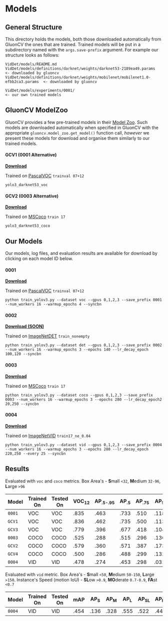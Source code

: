 # Models
## General Structure
This directory holds the models, both those downloaded automatically
from GluonCV the ones that are trained. Trained models will be put in a
subdirectory named with the `args.save-prefix` argument. For example
our structure looks as follows:
```
VidDet/models/README.md
VidDet/models/definitions/darknet/weights/darknet53-2189ea49.params               <- downloaded by gluoncv
VidDet/models/definitions/darknet/weights/mobilenet/mobilenet1.0-efbb2ca3.params  <- downloaded by gluoncv

VidDet/models/experiments/0001/                                                   <- our own trained models

```

## GluonCV ModelZoo
GluonCV provides a few pre-trained models in their
[Model Zoo](https://gluon-cv.mxnet.io/model_zoo/detection.html). Such
models are downloaded automatically when specified in GluonCV with the
appropriate `gluoncv.model_zoo.get_model()` function call, *however*
we present these models for download and organise them similarly to
our trained models.

#### GCV1 (0001 Alternative)
[**Download**](http://hf.id.au/models/VidDet/GCV1.tar.gz)

Trained on [PascalVOC](http://host.robots.ox.ac.uk/pascal/VOC/voc2012/index.html#devkit) `trainval 07+12`

`yolo3_darknet53_voc`

#### GCV2 (0003 Alternative)
[**Download**](http://hf.id.au/models/VidDet/GCV2.tar.gz)

Trained on [MSCoco](http://cocodataset.org/#download) `train 17`

`yolo3_darknet53_coco`


## Our Models
Our models, log files, and evaluation results are available for download
by clicking on each model ID below.

#### 0001
[**Download**](http://hf.id.au/models/VidDet/0001.tar.gz)

Trained on [PascalVOC](http://host.robots.ox.ac.uk/pascal/VOC/voc2012/index.html#devkit) `trainval 07+12`

```
python train_yolov3.py --dataset voc --gpus 0,1,2,3 --save_prefix 0001 --num_workers 16 --warmup_epochs 4 --syncbn
```
#### 0002
[**Download (SOON)**]()

Trained on [ImageNetDET](http://image-net.org/challenges/LSVRC/2017/download-images-1p39.php) `train_nonempty`

```
python train_yolov3.py --dataset det --gpus 0,1,2,3 --save_prefix 0002 --num_workers 16 --warmup_epochs 3 --epochs 140 --lr_decay_epoch 100,120 --syncbn
```
#### 0003
[**Download**](http://hf.id.au/models/VidDet/0003.tar.gz)

Trained on [MSCoco](http://cocodataset.org/#download) `train 17`

```
python train_yolov3.py --dataset coco --gpus 0,1,2,3 --save_prefix 0003 --num_workers 16 --warmup_epochs 3 --epochs 280 --lr_decay_epoch2 20,250 --syncbn
```

#### 0004
[**Download**](http://hf.id.au/models/VidDet/0004.tar.gz)

Trained on [ImageNetVID](http://bvisionweb1.cs.unc.edu/ILSVRC2017/download-videos-1p39.php) `train17_ne_0.04`

```
python train_yolov3.py --dataset vid --gpus 0,1,2,3 --save_prefix 0004 --num_workers 16 --warmup_epochs 3 --epochs 280 --lr_decay_epoch 220,250 --every 25 --syncbn 
```


## Results
Evaluated with `voc` and `coco` metrics. Box Area's - **S**mall `<32`,
 **M**edium `32-96`, **L**arge `>96`

| Model  | Trained On | Tested On | VOC<sub>12</sub> | AP<sub>.5-.95</sub> | AP<sub>.5 | AP<sub>.75</sub> | AP<sub>S</sub> | AP<sub>M</sub> | AP<sub>L</sub> |
|--------|------------|-----------|------------------|---------------------|-----------|------------------|----------------|----------------|----------------|
| `0001` |     VOC    |    VOC    | .835 | .463 | .733 | .510 | .118 | .317 | .559 |
| `GCV1` |     VOC    |    VOC    | .836 | .462 | .735 | .500 | .113 | .304 | .564 |
| `GCV3` |     VOC    |    VOC    | .779 | .396 | .677 | .418 | .104 | .245 | .486 |
| `0003` |    COCO    |   COCO    | .525 | .288 | .515 | .296 | .136 | .306 | .427 |
| `GCV2` |    COCO    |   COCO    | .579 | .360 | .571 | .387 | .173 | .387 | .522 |
| `GCV4` |    COCO    |   COCO    | .500 | .286 | .488 | .299 | .132 | .298 | .423 |
| `0004` |     VID    |    VID    | .478 | .274 | .453 | .298 | .031 | .130 | .330 |

Evaluated with `vid` metric. Box Area's - **S**mall `<50`,
 **M**edium `50-150`, **L**arge `>150`. Instance's Speed (motion IoU) -
 **SL**ow `>0.9`,  **MO**derate `0.7-0.9`, **FA**st `<0.7`

| Model  | Trained On | Tested On | mAP | AP<sub>S</sub> | AP<sub>M</sub> | AP<sub>L</sub> | AP<sub>SL</sub> | AP<sub>MO</sub> | AP<sub>FA</sub> |
|--------|------------|-----------|------------------|---------------------|-----------|------------------|----------------|----------------|----------------|
| `0004` |     VID    |    VID    | .454 | .136 | .328 | .555 | .522 | .442 | .292 |
